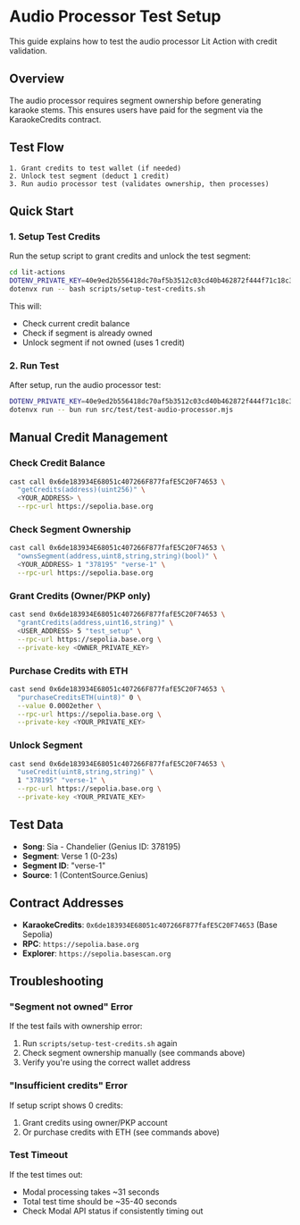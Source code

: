 # Audio Processor Test Setup

This guide explains how to test the audio processor Lit Action with credit validation.

## Overview

The audio processor requires segment ownership before generating karaoke stems. This ensures users have paid for the segment via the KaraokeCredits contract.

## Test Flow

```
1. Grant credits to test wallet (if needed)
2. Unlock test segment (deduct 1 credit)
3. Run audio processor test (validates ownership, then processes)
```

## Quick Start

### 1. Setup Test Credits

Run the setup script to grant credits and unlock the test segment:

```bash
cd lit-actions
DOTENV_PRIVATE_KEY=40e9ed2b556418dc70af5b3512c03cd40b462872f444f71c18c35aedf9434d24 \
dotenvx run -- bash scripts/setup-test-credits.sh
```

This will:
- Check current credit balance
- Check if segment is already owned
- Unlock segment if not owned (uses 1 credit)

### 2. Run Test

After setup, run the audio processor test:

```bash
DOTENV_PRIVATE_KEY=40e9ed2b556418dc70af5b3512c03cd40b462872f444f71c18c35aedf9434d24 \
dotenvx run -- bun run src/test/test-audio-processor.mjs
```

## Manual Credit Management

### Check Credit Balance

```bash
cast call 0x6de183934E68051c407266F877fafE5C20F74653 \
  "getCredits(address)(uint256)" \
  <YOUR_ADDRESS> \
  --rpc-url https://sepolia.base.org
```

### Check Segment Ownership

```bash
cast call 0x6de183934E68051c407266F877fafE5C20F74653 \
  "ownsSegment(address,uint8,string,string)(bool)" \
  <YOUR_ADDRESS> 1 "378195" "verse-1" \
  --rpc-url https://sepolia.base.org
```

### Grant Credits (Owner/PKP only)

```bash
cast send 0x6de183934E68051c407266F877fafE5C20F74653 \
  "grantCredits(address,uint16,string)" \
  <USER_ADDRESS> 5 "test_setup" \
  --rpc-url https://sepolia.base.org \
  --private-key <OWNER_PRIVATE_KEY>
```

### Purchase Credits with ETH

```bash
cast send 0x6de183934E68051c407266F877fafE5C20F74653 \
  "purchaseCreditsETH(uint8)" 0 \
  --value 0.0002ether \
  --rpc-url https://sepolia.base.org \
  --private-key <YOUR_PRIVATE_KEY>
```

### Unlock Segment

```bash
cast send 0x6de183934E68051c407266F877fafE5C20F74653 \
  "useCredit(uint8,string,string)" \
  1 "378195" "verse-1" \
  --rpc-url https://sepolia.base.org \
  --private-key <YOUR_PRIVATE_KEY>
```

## Test Data

- **Song**: Sia - Chandelier (Genius ID: 378195)
- **Segment**: Verse 1 (0-23s)
- **Segment ID**: "verse-1"
- **Source**: 1 (ContentSource.Genius)

## Contract Addresses

- **KaraokeCredits**: `0x6de183934E68051c407266F877fafE5C20F74653` (Base Sepolia)
- **RPC**: `https://sepolia.base.org`
- **Explorer**: `https://sepolia.basescan.org`

## Troubleshooting

### "Segment not owned" Error

If the test fails with ownership error:
1. Run `scripts/setup-test-credits.sh` again
2. Check segment ownership manually (see commands above)
3. Verify you're using the correct wallet address

### "Insufficient credits" Error

If setup script shows 0 credits:
1. Grant credits using owner/PKP account
2. Or purchase credits with ETH (see commands above)

### Test Timeout

If the test times out:
- Modal processing takes ~31 seconds
- Total test time should be ~35-40 seconds
- Check Modal API status if consistently timing out
